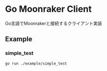 # Go Moonraker Client
Go言語でMoonrakerと接続するクライアント実装

## Example
### simple_test
`go run ./example/simple_test`